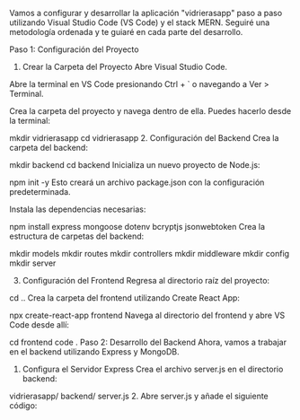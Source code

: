 Vamos a configurar y desarrollar la aplicación "vidrierasapp" paso a paso utilizando Visual Studio Code (VS Code) y el stack MERN. Seguiré una metodología ordenada y te guiaré en cada parte del desarrollo.

Paso 1: Configuración del Proyecto
1. Crear la Carpeta del Proyecto
Abre Visual Studio Code.

Abre la terminal en VS Code presionando Ctrl + ` o navegando a Ver > Terminal.

Crea la carpeta del proyecto y navega dentro de ella. Puedes hacerlo desde la terminal:

mkdir vidrierasapp
cd vidrierasapp
2. Configuración del Backend
Crea la carpeta del backend:

mkdir backend
cd backend
Inicializa un nuevo proyecto de Node.js:


npm init -y
Esto creará un archivo package.json con la configuración predeterminada.

Instala las dependencias necesarias:

npm install express mongoose dotenv bcryptjs jsonwebtoken
Crea la estructura de carpetas del backend:

mkdir models 
mkdir routes 
mkdir controllers
mkdir middleware
mkdir config
mkdir server 

3. Configuración del Frontend
Regresa al directorio raíz del proyecto:

cd ..
Crea la carpeta del frontend utilizando Create React App:


npx create-react-app frontend
Navega al directorio del frontend y abre VS Code desde allí:

cd frontend
code .
Paso 2: Desarrollo del Backend
Ahora, vamos a trabajar en el backend utilizando Express y MongoDB.

1. Configura el Servidor Express
Crea el archivo server.js en el directorio backend:

vidrierasapp/
  backend/
    server.js
2. Abre server.js y añade el siguiente código:
